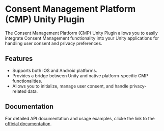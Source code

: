 # Consent Management Platform (CMP) Unity Plugin

The Consent Management Platform (CMP) Unity Plugin allows you to easily integrate Consent Management functionality into your Unity applications for handling user consent and privacy preferences.

## Features

- Supports both iOS and Android platforms.
- Provides a bridge between Unity and native platform-specific CMP functionalities.
- Allows you to initialize, manage user consent, and handle privacy-related data.

## Documentation

For detailed API documentation and usage examples, clicke the link to the [official documentation]([https://help.consentmanager.net](https://help.consentmanager.net/books/cmp/page/unity-1-consentmanager-sdk-integration)https://help.consentmanager.net/books/cmp/page/unity-1-consentmanager-sdk-integration).
